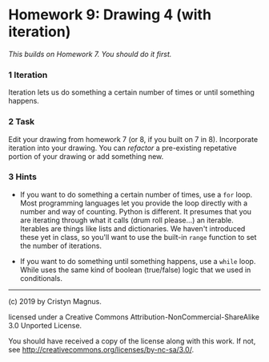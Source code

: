# Homework 9: Drawing 4 (with iteration)

*This builds on Homework 7. You should do it first.*

### 1 Iteration

Iteration lets us do something a certain number of times or until
something happens. 

### 2 Task

Edit your drawing from homework 7 (or 8, if you built on 7 in 8).
Incorporate iteration into your drawing. You can *refactor* a
pre-existing repetative portion of your drawing or add something
new.

### 3 Hints

 * If you want to do something a certain number of times, use a
 ```for``` loop. Most programming languages let you provide
 the loop directly with a number and way of counting. Python
 is different. It presumes that you are iterating through
 what it calls (drum roll please...) an iterable. Iterables
 are things like lists and dictionaries. We haven't introduced
 these yet in class, so you'll want to use the built-in 
 ```range``` function to set the number of iterations.

 * If you want to do something until something happens, use a
 ```while``` loop. While uses the same kind of boolean (true/false)
 logic that we used in conditionals.
 
---
(c) 2019 by Cristyn Magnus.

licensed under a
Creative Commons Attribution-NonCommercial-ShareAlike 3.0 Unported License.

You should have received a copy of the license along with this
work.  If not, see http://creativecommons.org/licenses/by-nc-sa/3.0/.